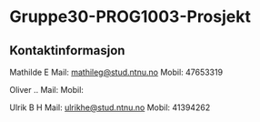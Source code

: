 # Gruppe30-PROG1003-Prosjekt

## Kontaktinformasjon

Mathilde E
Mail: mathileg@stud.ntnu.no
Mobil: 47653319

Oliver ..
Mail: 
Mobil: 

Ulrik B H
Mail: ulrikhe@stud.ntnu.no
Mobil: 41394262
